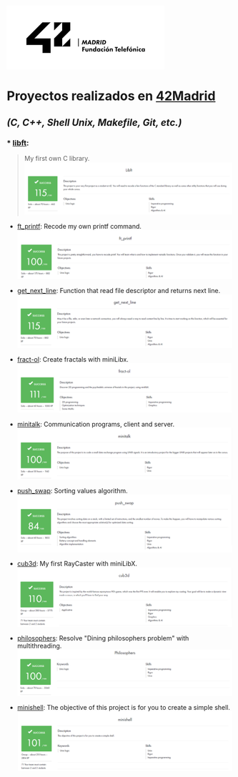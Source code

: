 ![42Madrid](https://github.com/ivanoriola/42/blob/5e158c4529e7a1a53435cfac0ce9b08c21ffa173/logo%2042Madrid.png)

# Proyectos realizados en [42Madrid](https://www.42madrid.com/)
## _(C, C++, Shell Unix, Makefile, Git, etc.)_

### * [libft](https://github.com/ivanoriola/42/tree/main/libft):
> My first own C library.
      ![Libft](/images/Libft.png)

* [ft_printf](https://github.com/ivanoriola/42/tree/main/ft_printf): Recode my own printf command.
      ![ft_printf](/images/ft_printf.png)

* [get_next_line](https://github.com/ivanoriola/42/tree/main/get_next_line): Function that read file descriptor and returns next line.
      ![get_next_line](/images/get_next_line.png)

* [fract-ol](https://github.com/ivanoriola/42/tree/main/fract-ol): Create fractals with miniLibx.
      ![fract-ol](/images/fract-ol.png)

* [minitalk](https://github.com/ivanoriola/42/tree/main/minitalk): Communication programs, client and server.
      ![minitalk](/images/minitalk.png)

* [push_swap](https://github.com/ivanoriola/42/tree/main/push_swap): Sorting values algorithm.
      ![push_swap](/images/push_swap.png)

* [cub3d](https://github.com/ivanoriola/42/tree/main/cub3d): My first RayCaster with miniLibX.
      ![cub3d](/images/cub3d.png)

* [philosophers](https://github.com/ivanoriola/42/tree/main/philosophers): Resolve "Dining philosophers problem" with multithreading.
      ![philosophers](/images/philosophers.png)

* [minishell](https://github.com/ivanoriola/42/tree/main/minishell): The objective of this project is for you to create a simple shell.
      ![minishell](/images/minishell.png)

